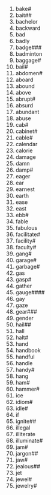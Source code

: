 1. bake#
2. bait##
3. bachelor
4. backward
5. bad
6. badly
7. badge###
8. badminton
9. baggage#
10. bail#
11. abdomen#
12. aboard
13. abound
14. above
15. abrupt#
16. absurd
17. abundant
18. abuse
19. cab#
20. cabinet#
21. cable#
22. calendar
23. calorie
24. damage
25. damn
26. damp#
27. eager
28. ear
29. earnest
30. earth
31. ease
32. east
33. ebb#
34. fable
35. fabulous
36. facilitate#
37. facility#
38. faculty#
39. gang#
40. garage#
41. garbage#
42. gas
43. gasp#
44. gather
45. gauge####
46. gay
47. gaze
48. gear###
49. gender
50. hail##
51. hall
52. halt#
53. hand
54. handbook
55. handful
56. handle
57. handy#
58. hang
59. ham#
60. hammer#
61. ice
62. idiom#
63. idle#
64. if
65. ignite##
66. illegal
67. illiterate
68. illuminate#
69. jam#
70. jargon##
71. jaw#
72. jealous##
73. jet
74. jewel#
75. jewelry#